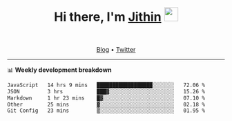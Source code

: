 <h1 align="center">Hi there, I'm <a href="https://jithset.github.io/" target="_blank">Jithin</a> <img
src="https://github.com/blackcater/blackcater/raw/main/images/Hi.gif" height="32" /></h1>

<br />

<p align="center">
  <a href="https://jithset.github.io">Blog</a> •
  <a href="https://twitter.com/jithset">Twitter</a>
</p>

---

📊 **Weekly development breakdown**

<!--START_SECTION:waka-->

```txt
JavaScript   14 hrs 9 mins   ██████████████████░░░░░░░   72.06 %
JSON         3 hrs           ███▓░░░░░░░░░░░░░░░░░░░░░   15.26 %
Markdown     1 hr 23 mins    █▓░░░░░░░░░░░░░░░░░░░░░░░   07.10 %
Other        25 mins         ▓░░░░░░░░░░░░░░░░░░░░░░░░   02.18 %
Git Config   23 mins         ▒░░░░░░░░░░░░░░░░░░░░░░░░   01.95 %
```

<!--END_SECTION:waka-->

